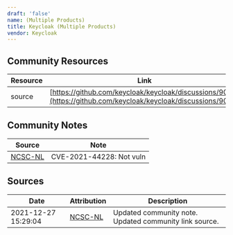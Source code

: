 ```yaml
---
draft: 'false'
name: (Multiple Products)
title: Keycloak (Multiple Products)
vendor: Keycloak
---
```



## Community Resources
| Resource | Link |
| --- | --- |
| source | [https://github.com/keycloak/keycloak/discussions/9078](https://github.com/keycloak/keycloak/discussions/9078) |

## Community Notes
| Source | Note |
| --- | --- |
| [NCSC-NL](https://github.com/NCSC-NL/log4shell/blob/main/software/README.md) | CVE-2021-44228: Not vuln </ul> |

## Sources
| Date | Attribution | Description |
| --- | --- | --- |
| 2021-12-27 15:29:04 | [NCSC-NL](https://github.com/NCSC-NL/log4shell/blob/main/software/README.md) | Updated community note. Updated community link source.  |
